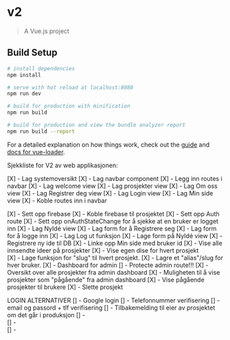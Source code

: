 # v2

> A Vue.js project

## Build Setup

``` bash
# install dependencies
npm install

# serve with hot reload at localhost:8080
npm run dev

# build for production with minification
npm run build

# build for production and view the bundle analyzer report
npm run build --report
```

For a detailed explanation on how things work, check out the [guide](http://vuejs-templates.github.io/webpack/) and [docs for vue-loader](http://vuejs.github.io/vue-loader).

Sjekkliste for V2 av web applikasjonen: 

[X]  -   Lag systemoversikt
[X]  -   Lag navbar component
    [X]     -   Legg inn routes i navbar
[X]  -   Lag welcome view
[X]  -   Lag prosjekter view
[X]  -   Lag Om oss view
[X]  -   Lag Registrer deg view
[X]  -   Lag Login view
[X]  -   Lag Min side view
[X]  -   Koble routes inn i navbar

[X]  -   Sett opp firebase
[X]  -   Koble firebase til prosjektet
[X]  -   Sett opp Auth route
[X]  -   Sett opp onAuthStateChange for å sjekke at en bruker er logget inn
[X]  -   Lag NyIdé view
[X]  -   Lag form for å Registrere seg
[X]  -   Lag form for å logge inn
[X]  -   Lag Log ut funksjon
[X]  -   Lage form på NyIdé view
[X]  -   Registrere ny ide til DB
[X]  -   Linke opp Min side med bruker id
[X]  -   Vise alle innsendte ideer på prosjekter
[X]  -   Vise egen dise for hvert prosjekt   
[X]  -   Lage funksjon for "slug" til hvert prosjekt.
[X]  -   Lagre et "alias"/slug for hver bruker.
[X]  -   Dashboard for admin
[]  -   Protecte admin route!!!
[X]  -   Oversikt over alle prosjekter fra admin dashboard
[X]  -   Muligheten til å vise prosjekter som "pågående" fra admin dashboard
[X]  -   Vise pågående prosjekter til brukere
[X]  -   Slette prosjekt

LOGIN ALTERNATIVER
[]  -   Google login
[]  -   Telefonnummer verifisering
[]  -   email og passord + tlf verifisering
[]  -   Tilbakemelding til eier av prosjektet om det går i produksjon
[]  -   
[]  -   
[]  -   
